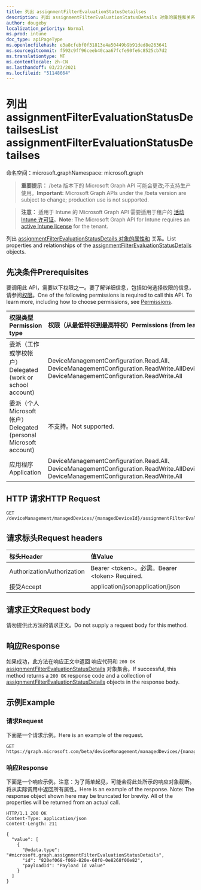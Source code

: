```yaml
---
title: 列出 assignmentFilterEvaluationStatusDetailses
description: 列出 assignmentFilterEvaluationStatusDetails 对象的属性和关系。
author: dougeby
localization_priority: Normal
ms.prod: intune
doc_type: apiPageType
ms.openlocfilehash: e3a8cfebf0f31813e4a50449b9b91ded8e263641
ms.sourcegitcommit: f592c9ff96ceeb40caa67fcfe90fe6c8525cb7d2
ms.translationtype: MT
ms.contentlocale: zh-CN
ms.lasthandoff: 03/23/2021
ms.locfileid: "51148664"
---
```

# <a name="list-assignmentfilterevaluationstatusdetailses"></a><span data-ttu-id="01144-103">列出 assignmentFilterEvaluationStatusDetailses</span><span class="sxs-lookup"><span data-stu-id="01144-103">List assignmentFilterEvaluationStatusDetailses</span></span>

<span data-ttu-id="01144-104">命名空间：microsoft.graph</span><span class="sxs-lookup"><span data-stu-id="01144-104">Namespace: microsoft.graph</span></span>

> <span data-ttu-id="01144-105">**重要提示：** /beta 版本下的 Microsoft Graph API 可能会更改;不支持生产使用。</span><span class="sxs-lookup"><span data-stu-id="01144-105">**Important:** Microsoft Graph APIs under the /beta version are subject to change; production use is not supported.</span></span>

> <span data-ttu-id="01144-106">**注意：** 适用于 Intune 的 Microsoft Graph API 需要适用于租户的 [活动 Intune 许可证](https://go.microsoft.com/fwlink/?linkid=839381)。</span><span class="sxs-lookup"><span data-stu-id="01144-106">**Note:** The Microsoft Graph API for Intune requires an [active Intune license](https://go.microsoft.com/fwlink/?linkid=839381) for the tenant.</span></span>

<span data-ttu-id="01144-107">列出 [assignmentFilterEvaluationStatusDetails 对象的属性和](../resources/intune-policyset-assignmentfilterevaluationstatusdetails.md) 关系。</span><span class="sxs-lookup"><span data-stu-id="01144-107">List properties and relationships of the [assignmentFilterEvaluationStatusDetails](../resources/intune-policyset-assignmentfilterevaluationstatusdetails.md) objects.</span></span>

## <a name="prerequisites"></a><span data-ttu-id="01144-108">先决条件</span><span class="sxs-lookup"><span data-stu-id="01144-108">Prerequisites</span></span>
<span data-ttu-id="01144-p101">要调用此 API，需要以下权限之一。要了解详细信息，包括如何选择权限的信息，请参阅[权限](/graph/permissions-reference)。</span><span class="sxs-lookup"><span data-stu-id="01144-p101">One of the following permissions is required to call this API. To learn more, including how to choose permissions, see [Permissions](/graph/permissions-reference).</span></span>

|<span data-ttu-id="01144-111">权限类型</span><span class="sxs-lookup"><span data-stu-id="01144-111">Permission type</span></span>|<span data-ttu-id="01144-112">权限（从最低特权到最高特权）</span><span class="sxs-lookup"><span data-stu-id="01144-112">Permissions (from least to most privileged)</span></span>|
|:---|:---|
|<span data-ttu-id="01144-113">委派（工作或学校帐户）</span><span class="sxs-lookup"><span data-stu-id="01144-113">Delegated (work or school account)</span></span>|<span data-ttu-id="01144-114">DeviceManagementConfiguration.Read.All、DeviceManagementConfiguration.ReadWrite.All</span><span class="sxs-lookup"><span data-stu-id="01144-114">DeviceManagementConfiguration.Read.All, DeviceManagementConfiguration.ReadWrite.All</span></span>|
|<span data-ttu-id="01144-115">委派（个人 Microsoft 帐户）</span><span class="sxs-lookup"><span data-stu-id="01144-115">Delegated (personal Microsoft account)</span></span>|<span data-ttu-id="01144-116">不支持。</span><span class="sxs-lookup"><span data-stu-id="01144-116">Not supported.</span></span>|
|<span data-ttu-id="01144-117">应用程序</span><span class="sxs-lookup"><span data-stu-id="01144-117">Application</span></span>|<span data-ttu-id="01144-118">DeviceManagementConfiguration.Read.All、DeviceManagementConfiguration.ReadWrite.All</span><span class="sxs-lookup"><span data-stu-id="01144-118">DeviceManagementConfiguration.Read.All, DeviceManagementConfiguration.ReadWrite.All</span></span>|

## <a name="http-request"></a><span data-ttu-id="01144-119">HTTP 请求</span><span class="sxs-lookup"><span data-stu-id="01144-119">HTTP Request</span></span>
<!-- {
  "blockType": "ignored"
}
-->
``` http
GET /deviceManagement/managedDevices/{managedDeviceId}/assignmentFilterEvaluationStatusDetails
```

## <a name="request-headers"></a><span data-ttu-id="01144-120">请求标头</span><span class="sxs-lookup"><span data-stu-id="01144-120">Request headers</span></span>
|<span data-ttu-id="01144-121">标头</span><span class="sxs-lookup"><span data-stu-id="01144-121">Header</span></span>|<span data-ttu-id="01144-122">值</span><span class="sxs-lookup"><span data-stu-id="01144-122">Value</span></span>|
|:---|:---|
|<span data-ttu-id="01144-123">Authorization</span><span class="sxs-lookup"><span data-stu-id="01144-123">Authorization</span></span>|<span data-ttu-id="01144-124">Bearer &lt;token&gt;。必需。</span><span class="sxs-lookup"><span data-stu-id="01144-124">Bearer &lt;token&gt; Required.</span></span>|
|<span data-ttu-id="01144-125">接受</span><span class="sxs-lookup"><span data-stu-id="01144-125">Accept</span></span>|<span data-ttu-id="01144-126">application/json</span><span class="sxs-lookup"><span data-stu-id="01144-126">application/json</span></span>|

## <a name="request-body"></a><span data-ttu-id="01144-127">请求正文</span><span class="sxs-lookup"><span data-stu-id="01144-127">Request body</span></span>
<span data-ttu-id="01144-128">请勿提供此方法的请求正文。</span><span class="sxs-lookup"><span data-stu-id="01144-128">Do not supply a request body for this method.</span></span>

## <a name="response"></a><span data-ttu-id="01144-129">响应</span><span class="sxs-lookup"><span data-stu-id="01144-129">Response</span></span>
<span data-ttu-id="01144-130">如果成功，此方法在响应正文中返回 响应代码和 `200 OK` [assignmentFilterEvaluationStatusDetails](../resources/intune-policyset-assignmentfilterevaluationstatusdetails.md) 对象集合。</span><span class="sxs-lookup"><span data-stu-id="01144-130">If successful, this method returns a `200 OK` response code and a collection of [assignmentFilterEvaluationStatusDetails](../resources/intune-policyset-assignmentfilterevaluationstatusdetails.md) objects in the response body.</span></span>

## <a name="example"></a><span data-ttu-id="01144-131">示例</span><span class="sxs-lookup"><span data-stu-id="01144-131">Example</span></span>

### <a name="request"></a><span data-ttu-id="01144-132">请求</span><span class="sxs-lookup"><span data-stu-id="01144-132">Request</span></span>
<span data-ttu-id="01144-133">下面是一个请求示例。</span><span class="sxs-lookup"><span data-stu-id="01144-133">Here is an example of the request.</span></span>
``` http
GET https://graph.microsoft.com/beta/deviceManagement/managedDevices/{managedDeviceId}/assignmentFilterEvaluationStatusDetails
```

### <a name="response"></a><span data-ttu-id="01144-134">响应</span><span class="sxs-lookup"><span data-stu-id="01144-134">Response</span></span>
<span data-ttu-id="01144-p102">下面是一个响应示例。注意：为了简单起见，可能会将此处所示的响应对象截断。将从实际调用中返回所有属性。</span><span class="sxs-lookup"><span data-stu-id="01144-p102">Here is an example of the response. Note: The response object shown here may be truncated for brevity. All of the properties will be returned from an actual call.</span></span>
``` http
HTTP/1.1 200 OK
Content-Type: application/json
Content-Length: 211

{
  "value": [
    {
      "@odata.type": "#microsoft.graph.assignmentFilterEvaluationStatusDetails",
      "id": "820ef068-f068-820e-68f0-0e8268f00e82",
      "payloadId": "Payload Id value"
    }
  ]
}
```




